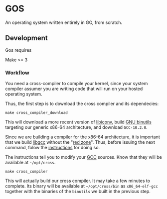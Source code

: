 # GOS
An operating system written entirely in GO, from scratch.

## Development

Gos requires

Make >= 3

### Workflow

You need a cross-compiler to compile your kernel, since your system compiler 
assumer you are writing code that will run on your hosted operating system.

Thus, the first step is to download the cross compiler and its dependecies:

```shell
make cross_compiler_download
```

This will download a more recent version of [libiconv](https://www.gnu.org/software/libiconv/),
build [GNU binutils](https://wiki.osdev.org/Binutils) targeting our
generic x86-64 architecture, and download `GCC-10.2.0`.

Since we are building a compiler for the x86-64 architecture, it is important
that we build [libgcc](https://wiki.osdev.org/Libgcc) without the "[red zone](https://wiki.osdev.org/Libgcc_without_red_zone)".
Thus, before issuing the next command, folow the
[instructions](https://wiki.osdev.org/Libgcc_without_red_zone) for doing so.

The instructions tell you to modify your [GCC](https://wiki.osdev.org/GCC)
sources. Know that they will be available at `~/opt/cross`.

```shell
make cross_compiler
```

This will actually build our cross compiler. It may take a few minutes to 
complete. Its binary will be available at `~/opt/cross/bin` as 
`x86_64-elf-gcc` together with the binaries of the `binutils` we built in the
previous step.


